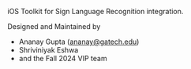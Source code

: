 iOS Toolkit for Sign Language Recognition integration.

Designed and Maintained by
- Ananay Gupta (ananay@gatech.edu)
- Shriviniyak Eshwa
- and the Fall 2024 VIP team
